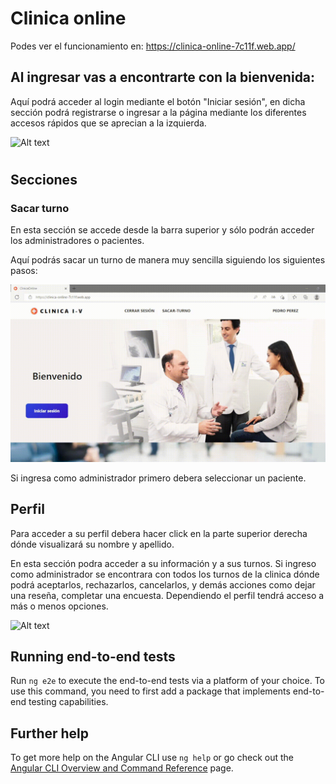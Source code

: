 # Clinica online

Podes ver el funcionamiento en: https://clinica-online-7c11f.web.app/

## Al ingresar vas a encontrarte con la bienvenida: 

Aquí podrá acceder al login mediante el botón "Iniciar sesión", en dicha sección podrá registrarse o ingresar a la página mediante los diferentes accesos rápidos que se aprecian a la izquierda.

![Alt text](./src/assets/gif/1.gif?raw=true)
#
## Secciones

### Sacar turno

En esta sección se accede desde la barra superior y sólo podrán acceder los administradores o pacientes.

Aquí podrás sacar un turno de manera muy sencilla siguiendo los siguientes pasos:

![Alt text](./src/assets/gif/2.gif?raw=true)

Si ingresa como administrador primero debera seleccionar un paciente.

## Perfil

Para acceder a su perfil debera hacer click en la parte superior derecha dónde visualizará su nombre y apellido.

En esta sección podra acceder a su información y a sus turnos. Si ingreso como administrador se encontrara con todos los turnos de la clinica dónde podrá aceptarlos, rechazarlos, cancelarlos, y demás acciones como dejar una reseña, completar una encuesta. Dependiendo el perfil tendrá acceso a más o menos opciones.

![Alt text](./src/assets/gif/3.gif?raw=true)

## Running end-to-end tests

Run `ng e2e` to execute the end-to-end tests via a platform of your choice. To use this command, you need to first add a package that implements end-to-end testing capabilities.

## Further help

To get more help on the Angular CLI use `ng help` or go check out the [Angular CLI Overview and Command Reference](https://angular.io/cli) page.
